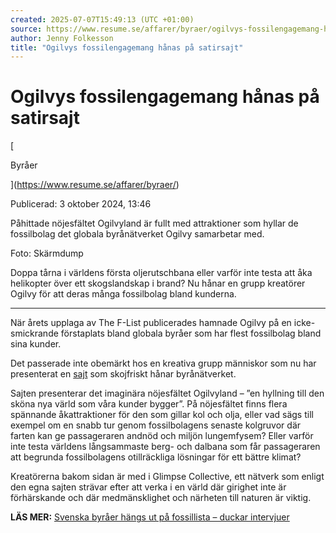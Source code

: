 ```yaml
---
created: 2025-07-07T15:49:13 (UTC +01:00)
source: https://www.resume.se/affarer/byraer/ogilvys-fossilengagemang-hanas-pa-satirsajt/
author: Jenny Folkesson
title: "Ogilvys fossilengagemang hånas på satirsajt"
---
```


# Ogilvys fossilengagemang hånas på satirsajt

[

Byråer

](https://www.resume.se/affarer/byraer/)

Publicerad: 3 oktober 2024, 13:46  

Påhittade nöjesfältet Ogilvyland är fullt med attraktioner som hyllar de fossilbolag det globala byrånätverket Ogilvy samarbetar med.

Foto: Skärmdump

Doppa tårna i världens första oljerutschbana eller varför inte testa att åka helikopter över ett skogslandskap i brand? Nu hånar en grupp kreatörer Ogilvy för att deras många fossilbolag bland kunderna.

___

När årets upplaga av The F-List publicerades hamnade Ogilvy på en icke-smickrande förstaplats bland globala byråer som har flest fossilbolag bland sina kunder.

Det passerade inte obemärkt hos en kreativa grupp människor som nu har presenterat en [sajt](https://www.ogilvyland.com/) som skojfriskt hånar byrånätverket.

Sajten presenterar det imaginära nöjesfältet Ogilvyland – ”en hyllning till den sköna nya värld som våra kunder bygger”. På nöjesfältet finns flera spännande åkattraktioner för den som gillar kol och olja, eller vad sägs till exempel om en snabb tur genom fossilbolagens senaste kolgruvor där farten kan ge passageraren andnöd och miljön lungemfysem? Eller varför inte testa världens långsammaste berg- och dalbana som får passageraren att begrunda fossilbolagens otillräckliga lösningar för ett bättre klimat?

Kreatörerna bakom sidan är med i Glimpse Collective, ett nätverk som enligt den egna sajten strävar efter att verka i en värld där girighet inte är förhärskande och där medmänsklighet och närheten till naturen är viktig.

**LÄS MER:** [Svenska byråer hängs ut på fossillista – duckar intervjuer](https://www.resume.se/affarer/byraer/svenska-byraer-hangs-ut-pa-fossillista-duckar-intervjuer/)
